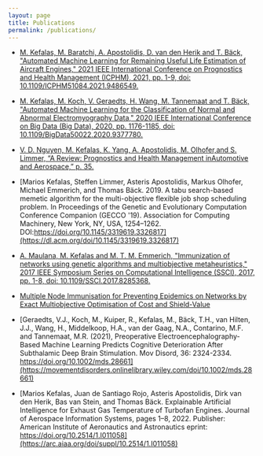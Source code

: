 ```yaml
---
layout: page
title: Publications
permalink: /publications/
---
```



<!-- <iframe src="https://giphy.com/embed/jp7jSyjNNz2ansuOS8" width="480" height="400" frameBorder="0" class="giphy-embed" allowFullScreen></iframe><p><a href="https://giphy.com/gifs/theoffice-jp7jSyjNNz2ansuOS8">via GIPHY</a></p>

**Under construction** -->

- [M. Kefalas, M. Baratchi, A. Apostolidis, D. van den Herik and T. Bäck, "Automated Machine Learning for Remaining Useful Life Estimation of Aircraft Engines," 2021 IEEE International Conference on Prognostics and Health Management (ICPHM), 2021, pp. 1-9, doi: 10.1109/ICPHM51084.2021.9486549.](https://ieeexplore.ieee.org/document/9486549)

- [M. Kefalas, M. Koch, V. Geraedts, H. Wang, M. Tannemaat and T. Bäck, "Automated Machine Learning for the Classification of Normal and Abnormal Electromyography Data," 2020 IEEE International Conference on Big Data (Big Data), 2020, pp. 1176-1185, doi: 10.1109/BigData50022.2020.9377780.](https://ieeexplore.ieee.org/abstract/document/9377780)

- [V. D. Nguyen,  M. Kefalas,  K. Yang,  A. Apostolidis,  M. Olhofer,and  S. Limmer,  “A  Review:  Prognostics  and  Health  Management  inAutomotive and Aerospace,” p. 35.](https://papers.phmsociety.org/index.php/ijphm/article/view/2730)

- [Marios Kefalas, Steffen Limmer, Asteris Apostolidis, Markus Olhofer, Michael Emmerich, and Thomas Bäck. 2019. A tabu search-based memetic algorithm for the multi-objective flexible job shop scheduling problem. In Proceedings of the Genetic and Evolutionary Computation Conference Companion (GECCO '19). Association for Computing Machinery, New York, NY, USA, 1254–1262. DOI:https://doi.org/10.1145/3319619.3326817](https://dl.acm.org/doi/10.1145/3319619.3326817)

- [A. Maulana, M. Kefalas and M. T. M. Emmerich, "Immunization of networks using genetic algorithms and multiobjective metaheuristics," 2017 IEEE Symposium Series on Computational Intelligence (SSCI), 2017, pp. 1-8, doi: 10.1109/SSCI.2017.8285368.](https://ieeexplore.ieee.org/document/8285368)

- [Multiple Node Immunisation for Preventing Epidemics on Networks by Exact Multiobjective Optimisation of Cost and Shield-Value](https://arxiv.org/abs/2010.06488)

- [Geraedts, V.J., Koch, M., Kuiper, R., Kefalas, M., Bäck, T.H., van Hilten, J.J., Wang, H., Middelkoop, H.A., van der Gaag, N.A., Contarino, M.F. and Tannemaat, M.R. (2021), Preoperative Electroencephalography-Based Machine Learning Predicts Cognitive Deterioration After Subthalamic Deep Brain Stimulation. Mov Disord, 36: 2324-2334. https://doi.org/10.1002/mds.28661](https://movementdisorders.onlinelibrary.wiley.com/doi/10.1002/mds.28661)

- [Marios Kefalas, Juan de Santiago Rojo, Asteris Apostolidis, Dirk van den Herik, Bas van Stein, and Thomas Bäck. Explainable Artificial Intelligence for Exhaust Gas Temperature of Turbofan Engines. Journal of Aerospace Information Systems, pages 1–8, 2022. Publisher: American Institute of Aeronautics and Astronautics eprint: https://doi.org/10.2514/1.I011058](https://arc.aiaa.org/doi/suppl/10.2514/1.I011058)

